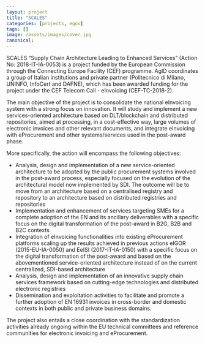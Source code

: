 ```yaml
---
layout: project
title: "SCALES"
categories: [projects, egov]
tags: []
image: /assets/images/cover.jpg
canonical:
---
```


SCALES “Supply Chain Architecture Leading to Enhanced Services” (Action No: 2018-IT-IA-0053) is a project funded by the European Commission through the Connecting Europe Facility (CEF) programme. AgID coordinates a group of Italian institutions and private partner (Politecnico di Milano, UNINFO, InfoCert and DAFNE), which has been awarded funding for the project under the CEF Telecom Call - eInvoicing (CEF-TC-2018-2).

The main objective of the project is to consolidate the national eInvoicing system with a strong focus on innovation. It will study and implement a new services-oriented architecture based on DLT/blockchain and distributed repositories, aimed at processing, in a cost-effective way, large volumes of electronic invoices and other relevant documents, and integrate eInvoicing with eProcurement and other systems/services used in the post-award phase.

More specifically, the action will encompass the following objectives:

* Analysis, design and implementation of a new service-oriented architecture to be adopted by the public procurement systems involved in the post-award process, especially focused on the evolution of the architectural model now implemented by SDI. The outcome will be to move from an  architecture based on a centralised registry and repository to an architecture based on distributed registries and repositories
* Implementation and enhancement of services targeting SMEs for a complete adoption of the EN and its ancillary deliverables with a specific focus on the digital transformation of the post-award in B2G, B2B and B2C contexts
* Integration of eInvoicing functionalities into existing eProcurement platforms scaling up the results achieved in previous actions eIGOR (2015-EU-IA-0050) and EeISI (2017-IT-IA-0150) with a specific focus on the digital transformation of the post-award and based on the abovementioned service-oriented architecture instead of on the current centralized, SDI-based architecture
* Analysis, design and implementation of an innovative supply chain services framework based on cutting-edge technologies and distributed electronic registries
* Dissemination and exploitation activities to facilitate and promote a further adoption of EN 16931 invoices in cross-border and domestic contexts in both public and private business domains.

The project also entails a close coordination with the standardization activities already ongoing within the EU technical committees and reference communities for electronic invoicing and eProcurement.
